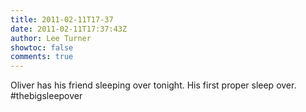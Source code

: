```yaml
---
title: 2011-02-11T17-37
date: 2011-02-11T17:37:43Z
author: Lee Turner
showtoc: false
comments: true
---
```


Oliver has his friend sleeping over tonight. His first proper sleep over. #thebigsleepover


